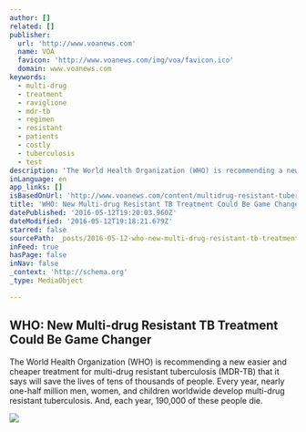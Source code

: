 ```yaml
---
author: []
related: []
publisher:
  url: 'http://www.voanews.com'
  name: VOA
  favicon: 'http://www.voanews.com/img/voa/favicon.ico'
  domain: www.voanews.com
keywords:
  - multi-drug
  - treatment
  - raviglione
  - mdr-tb
  - regimen
  - resistant
  - patients
  - costly
  - tuberculosis
  - test
description: 'The World Health Organization (WHO) is recommending a new easier and cheaper treatment for multi-drug resistant tuberculosis (MDR-TB) that it says will save the lives of tens of thousands of people. Every year, nearly one-half million men, women, and children worldwide develop multi-drug resistant tuberculosis. And, each year, 190,000 of these people die.'
inLanguage: en
app_links: []
isBasedOnUrl: 'http://www.voanews.com/content/multidrug-resistant-tuberculosis/3327564.html'
title: 'WHO: New Multi-drug Resistant TB Treatment Could Be Game Changer'
datePublished: '2016-05-12T19:20:03.960Z'
dateModified: '2016-05-12T19:18:21.679Z'
starred: false
sourcePath: _posts/2016-05-12-who-new-multi-drug-resistant-tb-treatment-could-be-game-cha.md
inFeed: true
hasPage: false
inNav: false
_context: 'http://schema.org'
_type: MediaObject

---
```

<article style=""><h1>WHO: New Multi-drug Resistant TB Treatment Could Be Game Changer</h1><p>The World Health Organization (WHO) is recommending a new easier and cheaper treatment for multi-drug resistant tuberculosis (MDR-TB) that it says will save the lives of tens of thousands of people. Every year, nearly one-half million men, women, and children worldwide develop multi-drug resistant tuberculosis. And, each year, 190,000 of these people die.</p><img src="http://gdb.voanews.com/226A202B-4D16-4D49-A6F2-C31C96E1FB3B_mw1024_mh1024_s.jpg" /></article>